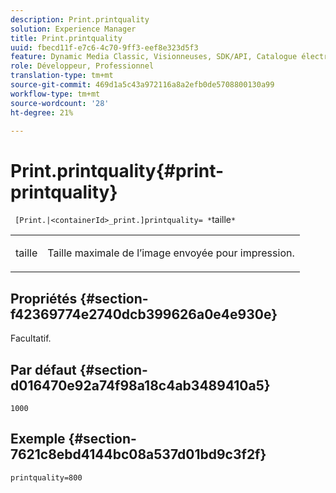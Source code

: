 ```yaml
---
description: Print.printquality
solution: Experience Manager
title: Print.printquality
uuid: fbecd11f-e7c6-4c70-9ff3-eef8e323d5f3
feature: Dynamic Media Classic, Visionneuses, SDK/API, Catalogue électronique
role: Développeur, Professionnel
translation-type: tm+mt
source-git-commit: 469d1a5c43a972116a8a2efb0de5708800130a99
workflow-type: tm+mt
source-wordcount: '28'
ht-degree: 21%

---
```



# Print.printquality{#print-printquality}

` [Print.|<containerId>_print.]printquality= *`taille`*`

<table id="table_2B109D2F91E64B5382B31921C3780FA5"> 
 <tbody> 
  <tr> 
   <td colname="col1"> <p><span class="codeph"><span class="varname"> taille</span></span> </p> </td> 
   <td colname="col2"> <p> Taille maximale de l’image envoyée pour impression. </p> </td> 
  </tr> 
 </tbody> 
</table>

## Propriétés {#section-f42369774e2740dcb399626a0e4e930e}

Facultatif.

## Par défaut {#section-d016470e92a74f98a18c4ab3489410a5}

`1000`

## Exemple {#section-7621c8ebd4144bc08a537d01bd9c3f2f}

`printquality=800`
